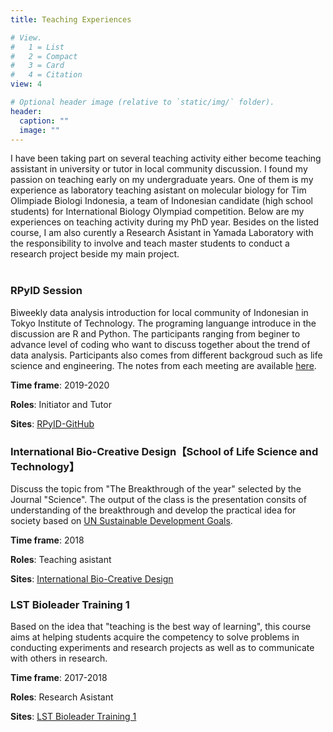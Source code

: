 ```yaml
---
title: Teaching Experiences

# View.
#   1 = List
#   2 = Compact
#   3 = Card
#   4 = Citation
view: 4

# Optional header image (relative to `static/img/` folder).
header:
  caption: ""
  image: ""
---
```


I have been taking part on several teaching activity either become teaching assistant in university or tutor in local community discussion. I found my passion on teaching early on my undergraduate years. One of them is my experience as laboratory teaching asistant on molecular biology for Tim Olimpiade Biologi Indonesia, a team of Indonesian candidate (high school students) for International Biology Olympiad competition. Below are my experiences on teaching activity during my PhD year. Besides on the listed course, I am also curently a Research Asistant in Yamada Laboratory with the responsibility to involve and teach master students to conduct a research project beside my main project. 
<br></br>


### RPyID Session

Biweekly data analysis introduction for local community of Indonesian in Tokyo Institute of Technology. The programing languange introduce in the discussion are R and Python. The participants ranging from beginer to advance level of coding who want to discuss together about the trend of data analysis. Participants also comes from different backgroud such as life science and engineering. The notes from each meeting are available [here](https://github.com/erawijantari/RPyId).

**Time frame**: 2019-2020

**Roles**: Initiator and Tutor

**Sites**: [RPyID-GitHub](https://github.com/erawijantari/RPyId)

### International Bio-Creative Design【School of Life Science and Technology】
Discuss the topic from "The Breakthrough of the year" selected by the Journal "Science". The output of the class is the presentation consits of understanding of the breakthrough and develop the practical idea for society based on [UN Sustainable Development Goals](https://sustainabledevelopment.un.org/sdgs).

**Time frame**: 2018

**Roles**: Teaching asistant

**Sites**: [International Bio-Creative Design](http://www.ocw.titech.ac.jp/index.php?module=General&action=T0300&JWC=201924065&lang=EN)

### LST Bioleader Training 1
Based on the idea that "teaching is the best way of learning", this course aims at helping students acquire the competency to solve problems in conducting experiments and research projects as well as to communicate with others in research.

**Time frame**: 2017-2018

**Roles**: Research Asistant

**Sites**: [LST Bioleader Training 1](http://www2.ocw.titech.ac.jp/index.php?module=General&action=T0300&GakubuCD=5&GakkaCD=352424&KeiCD=24&course=24&KougiCD=201703118&Nendo=2017&lang=EN&vid=03)







